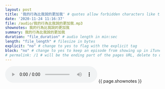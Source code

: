 ```yaml
---
layout: post
title: '我的行為比我說的更加我' # quotes allow forbidden characters like the colon
date: '2020-11-24 11:16:37'
file: /audio/我的行為比我說的更加我.mp3
shownotes: 我的行為比我說的更加我
summary: 我的行為比我說的更加我
duration: "file_duration" # audio length in min:sec
length: "file_length" # filesize in bytes
explicit: "no" # change to yes to flag with the explicit tag
block: "no" # change to yes to keep an episode from showing up in iTunes
# permalink: /1 # will be the ending part of the pages URL, delete to default to the title
---
```


<audio controls>
<source src="{{site.url}}{{site.baseurl}}{{ page.file }}" type="audio/x-mp3">
Your browser does not support the audio element.
</audio>
{{ page.shownotes }}
